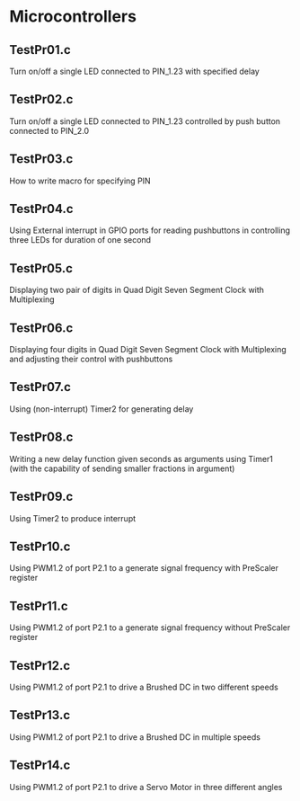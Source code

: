 # Microcontrollers

## TestPr01.c

Turn on/off a single LED connected to PIN_1.23 with specified delay

## TestPr02.c

Turn on/off a single LED connected to PIN_1.23 controlled by push button connected to PIN_2.0

## TestPr03.c

How to write macro for specifying PIN

## TestPr04.c

Using External interrupt in GPIO ports for reading pushbuttons in controlling three LEDs for duration of one second

## TestPr05.c

Displaying two pair of digits in Quad Digit Seven Segment Clock with Multiplexing

## TestPr06.c

Displaying four digits in Quad Digit Seven Segment Clock with Multiplexing and adjusting their control with pushbuttons

## TestPr07.c

Using (non-interrupt) Timer2 for generating delay 

## TestPr08.c

Writing a new delay function given seconds as arguments using Timer1 (with the capability of sending smaller fractions in argument)

## TestPr09.c

Using Timer2 to produce interrupt

## TestPr10.c

Using PWM1.2 of port P2.1 to a generate signal frequency with PreScaler register

## TestPr11.c

Using PWM1.2 of port P2.1 to a generate signal frequency without PreScaler register

## TestPr12.c

Using PWM1.2 of port P2.1 to drive a Brushed DC  in two different speeds

## TestPr13.c

Using PWM1.2 of port P2.1 to drive a Brushed DC  in multiple speeds

## TestPr14.c

Using PWM1.2 of port P2.1 to drive a Servo Motor  in three different angles
